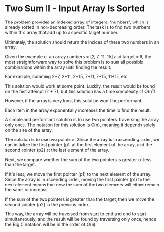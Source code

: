 # Two Sum II - Input Array Is Sorted

The problem provides an indexed array of integers, 'numbers', which is already sorted in non-decreasing order. The task is to find two numbers within this array that add up to a specific target number.

Ultimately, the solution should return the indices of these two numbers in an array.

Given the example of an array numbers = [2, 7, 11, 15] and target = 9, the most straightforward way to solve this problem is to sum all possible combinations within the array until finding the result.

For example, summing 2+7, 2+11, 2+15, 7+11, 7+15, 11+15, etc.

This solution would work at some point. Luckily, the result would be found on the first attempt (2 + 7), but this solution has a time complexity of O(n²).

However, if the array is very long, this solution won't be performant.

Each item in the array exponentially increases the time to find the result.

A simple and performant solution is to use two pointers, traversing the array only once. The notation for this solution is O(n), meaning it depends solely on the size of the array.

The solution is to use two pointers. Since the array is in ascending order, we can initialize the first pointer (p1) at the first element of the array, and the second pointer (p2) at the last element of the array.

Next, we compare whether the sum of the two pointers is greater or less than the target.

If it's less, we move the first pointer (p1) to the next element of the array. Since the array is in ascending order, moving the first pointer (p1) to the next element means that now the sum of the two elements will either remain the same or increase.

If the sum of the two pointers is greater than the target, then we move the second pointer (p2) to the previous index.

This way, the array will be traversed from start to end and end to start simultaneously, and the result will be found by traversing only once, hence the Big O notation will be in the order of O(n).
